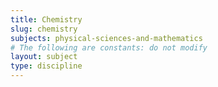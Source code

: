 ```yaml
---
title: Chemistry
slug: chemistry
subjects: physical-sciences-and-mathematics
# The following are constants: do not modify
layout: subject
type: discipline
---
```

